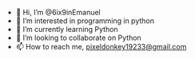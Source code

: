 - 👋 Hi, I’m @6ix9inEmanuel
- 👀 I’m interested in programming in python
- 🌱 I’m currently learning Python
- 💞️ I’m looking to collaborate on Python
- 📫 How to reach me, pixeldonkey19233@gmail.com

<!---
6ix9inEmanuel/6ix9inEmanuel is a ✨ special ✨ repository because its `README.md` (this file) appears on your GitHub profile.
You can click the Preview link to take a look at your changes.
--->

